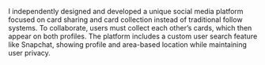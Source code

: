 I independently designed and developed a unique social media platform focused on card sharing and card collection instead of traditional follow systems. To collaborate, users must collect each other’s cards, which then appear on both profiles. The platform includes a custom user search feature like Snapchat, showing profile and area-based location while maintaining user privacy.	
